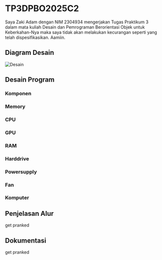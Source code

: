 # TP3DPBO2025C2
Saya Zaki Adam dengan NIM 2304934 mengerjakan Tugas Praktikum 3 dalam mata kuliah Desain dan Pemrograman Berorientasi Objek untuk Keberkahan-Nya maka saya tidak akan melakukan kecurangan seperti yang telah dispesifikasikan. Aamiin.

## Diagram Desain
![Desain](https://github.com/user-attachments/assets/5aaf4222-0224-455a-afbb-448dcac88ed4)
## Desain Program
### Komponen
### Memory
### CPU
### GPU
### RAM
### Harddrive
### Powersupply
### Fan
### Komputer
## Penjelasan Alur
get pranked
## Dokumentasi
get pranked

